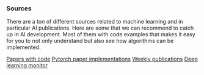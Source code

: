 ### Sources

There are a ton of different sources related to machine learning and in particular AI publications.
Here are some that we can recommend to catch up in AI development. Most of them with code examples that makes it easy for you to not only understand but also see how algorithms can be implemented.

[Papers with code](https://paperswithcode.com/sota)
[Pytorch paper implementations](https://nn.labml.ai/)
[Weekly publications](https://papers.labml.ai/papers/weekly)
[Deep learning monitor](https://deeplearn.org/)